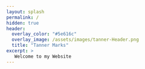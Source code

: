 ```yaml
---
layout: splash
permalink: /
hidden: true
header:
  overlay_color: "#5e616c"
  overlay_image: /assets/images/tanner-Header.png
  title: "Tanner Marks"
excerpt: >
   Welcome to my Website
---
```

